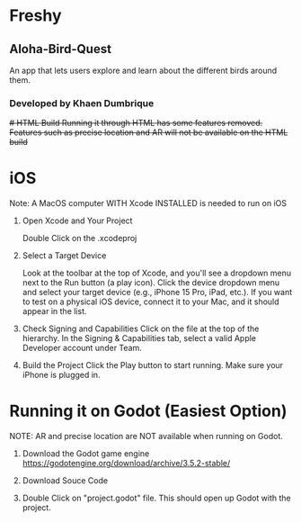# Freshy

## Aloha-Bird-Quest
An app that lets users explore and learn about the different birds around them.
### Developed by Khaen Dumbrique

~~# HTML Build
Running it through HTML has some features removed. Features such as precise location and AR will not be available on the HTML build~~

# iOS
Note: A MacOS computer WITH Xcode INSTALLED is needed to run on iOS
1. Open Xcode and Your Project

    Double Click on the .xcodeproj

2. Select a Target Device

    Look at the toolbar at the top of Xcode, and you'll see a dropdown menu next to the Run button (a play icon).
    Click the device dropdown menu and select your target device (e.g., iPhone 15 Pro, iPad, etc.). If you want to test on a physical iOS device, connect it to your Mac, and it should appear in the list.

3. Check Signing and Capabilities
   Click on the file at the top of the hierarchy. In the Signing & Capabilities tab, select a valid Apple Developer account under Team.

5. Build the Project
    Click the Play button to start running. Make sure your iPhone is plugged in.
# Running it on Godot (Easiest Option)
NOTE: AR and precise location are NOT available when running on Godot. 
1. Download the Godot game engine
    https://godotengine.org/download/archive/3.5.2-stable/
2. Download Souce Code
   
3. Double Click on "project.godot" file. This should open up Godot with the project.
